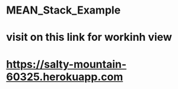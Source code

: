 # MEAN_Stack_Example
# visit on this link for workinh view
# https://salty-mountain-60325.herokuapp.com